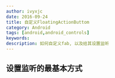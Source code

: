 ```yaml
---
author: ivyxjc
date: 2016-09-24
title: 自定义FloatingActionButtom
category: Android
tags: [android,android_controls]
keywords:
description: 如何自定义fab, 以及给其设置监听
---
```



## 设置监听的最基本方式

```java

```

